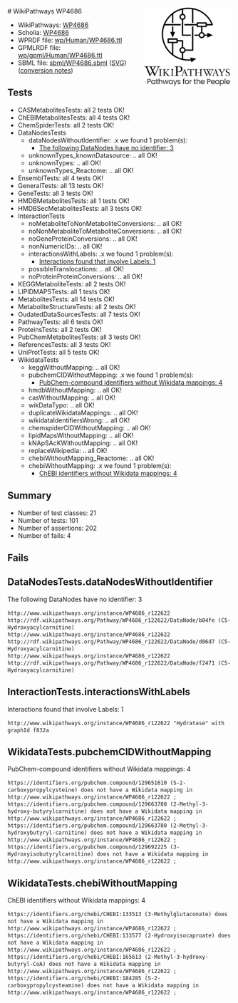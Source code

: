 <img style="float: right; width: 200px" src="../logo.png" />
# WikiPathways WP4686

* WikiPathways: [WP4686](https://identifiers.org/wikipathways:WP4686)
* Scholia: [WP4686](https://scholia.toolforge.org/wikipathways/WP4686)
* WPRDF file: [wp/Human/WP4686.ttl](../wp/Human/WP4686.ttl)
* GPMLRDF file: [wp/gpml/Human/WP4686.ttl](../wp/gpml/Human/WP4686.ttl)
* SBML file: [sbml/WP4686.sbml](../sbml/WP4686.sbml) ([SVG](../sbml/WP4686.svg)) ([conversion notes](../sbml/WP4686.txt))

## Tests
* CASMetabolitesTests: all 2 tests OK!
* ChEBIMetabolitesTests: all 4 tests OK!
* ChemSpiderTests: all 2 tests OK!
* DataNodesTests
    * dataNodesWithoutIdentifier: .x we found 1 problem(s):
        * [The following DataNodes have no identifier: 3](#d2d32fa2)
    * unknownTypes_knownDatasource: .. all OK!
    * unknownTypes: .. all OK!
    * unknownTypes_Reactome: .. all OK!
* EnsemblTests: all 4 tests OK!
* GeneralTests: all 13 tests OK!
* GeneTests: all 3 tests OK!
* HMDBMetabolitesTests: all 1 tests OK!
* HMDBSecMetabolitesTests: all 3 tests OK!
* InteractionTests
    * noMetaboliteToNonMetaboliteConversions: .. all OK!
    * noNonMetaboliteToMetaboliteConversions: .. all OK!
    * noGeneProteinConversions: .. all OK!
    * nonNumericIDs: .. all OK!
    * interactionsWithLabels: .x we found 1 problem(s):
        * [Interactions found that involve Labels: 1](#630d2678)
    * possibleTranslocations: .. all OK!
    * noProteinProteinConversions: .. all OK!
* KEGGMetaboliteTests: all 2 tests OK!
* LIPIDMAPSTests: all 1 tests OK!
* MetabolitesTests: all 14 tests OK!
* MetaboliteStructureTests: all 2 tests OK!
* OudatedDataSourcesTests: all 7 tests OK!
* PathwayTests: all 6 tests OK!
* ProteinsTests: all 2 tests OK!
* PubChemMetabolitesTests: all 3 tests OK!
* ReferencesTests: all 3 tests OK!
* UniProtTests: all 5 tests OK!
* WikidataTests
    * keggWithoutMapping: .. all OK!
    * pubchemCIDWithoutMapping: .x we found 1 problem(s):
        * [PubChem-compound identifiers without Wikidata mappings: 4](#e6d6fc2)
    * hmdbWithoutMapping: .. all OK!
    * casWithoutMapping: .. all OK!
    * wikDataTypo: .. all OK!
    * duplicateWikidataMappings: .. all OK!
    * wikidataIdentifiersWrong: .. all OK!
    * chemspiderCIDWithoutMapping: .. all OK!
    * lipidMapsWithoutMapping: .. all OK!
    * kNApSAcKWithoutMapping: .. all OK!
    * replaceWikipedia: .. all OK!
    * chebiWithoutMapping_Reactome: .. all OK!
    * chebiWithoutMapping: .x we found 1 problem(s):
        * [ChEBI identifiers without Wikidata mappings: 4](#a8d554d0)


## Summary

* Number of test classes: 21
* Number of tests: 101
* Number of assertions: 202
* Number of fails: 4

## Fails

<a name="d2d32fa2" />

## DataNodesTests.dataNodesWithoutIdentifier

The following DataNodes have no identifier: 3
```
http://www.wikipathways.org/instance/WP4686_r122622 http://rdf.wikipathways.org/Pathway/WP4686_r122622/DataNode/b04fe (C5-Hydroxyacylcarnitine)
http://www.wikipathways.org/instance/WP4686_r122622 http://rdf.wikipathways.org/Pathway/WP4686_r122622/DataNode/d06d7 (C5-Hydroxyacylcarnitine)
http://www.wikipathways.org/instance/WP4686_r122622 http://rdf.wikipathways.org/Pathway/WP4686_r122622/DataNode/f2471 (C5-Hydroxyacylcarnitine)
```

<a name="630d2678" />

## InteractionTests.interactionsWithLabels

Interactions found that involve Labels: 1
```
http://www.wikipathways.org/instance/WP4686_r122622 "Hydratase" with graphId f832a
```

<a name="e6d6fc2" />

## WikidataTests.pubchemCIDWithoutMapping

PubChem-compound identifiers without Wikidata mappings: 4
```
https://identifiers.org/pubchem.compound/129651610 (S-2-carboxypropylcysteine) does not have a Wikidata mapping in http://www.wikipathways.org/instance/WP4686_r122622 ; 
https://identifiers.org/pubchem.compound/129663780 (2-Methyl-3-hydroxy-butyrylcarnitine) does not have a Wikidata mapping in http://www.wikipathways.org/instance/WP4686_r122622 ; 
https://identifiers.org/pubchem.compound/129663780 (2-Methyl-3-hydroxybutyryl-carnitine) does not have a Wikidata mapping in http://www.wikipathways.org/instance/WP4686_r122622 ; 
https://identifiers.org/pubchem.compound/129692225 (3-Hydroxyisobutyrylcarnitine) does not have a Wikidata mapping in http://www.wikipathways.org/instance/WP4686_r122622 ; 
```

<a name="a8d554d0" />

## WikidataTests.chebiWithoutMapping

ChEBI identifiers without Wikidata mappings: 4
```
https://identifiers.org/chebi/CHEBI:133513 (3-Methylglutaconate) does not have a Wikidata mapping in http://www.wikipathways.org/instance/WP4686_r122622 ; 
https://identifiers.org/chebi/CHEBI:133577 (2-Hydroxyisocaproate) does not have a Wikidata mapping in http://www.wikipathways.org/instance/WP4686_r122622 ; 
https://identifiers.org/chebi/CHEBI:165613 (2-Methyl-3-hydroxy-butyryl-CoA) does not have a Wikidata mapping in http://www.wikipathways.org/instance/WP4686_r122622 ; 
https://identifiers.org/chebi/CHEBI:184285 (S-2-carboxypropylcysteamine) does not have a Wikidata mapping in http://www.wikipathways.org/instance/WP4686_r122622 ; 
```

